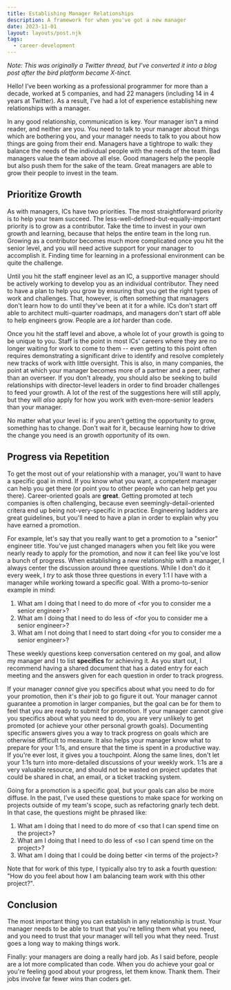 ```yaml
---
title: Establishing Manager Relationships
description: A framework for when you've got a new manager
date: 2023-11-01
layout: layouts/post.njk
tags:
  - career-development
---
```


_Note: This was originally a Twitter thread, but I’ve converted it into a blog post after the bird platform became X-tinct._

Hello! I’ve been working as a professional programmer for more than a decade, worked at 5 companies, and had 22 managers (including 14 in 4 years at Twitter). As a result, I’ve had a lot of experience establishing new relationships with a manager.

In any good relationship, communication is key. Your manager isn't a mind reader, and neither are you. You need to talk to your manager about things which are bothering you, and your manager needs to talk to you about how things are going from their end. Managers have a tightrope to walk: they balance the needs of the individual people with the needs of the team. Bad managers value the team above all else. Good managers help the people but also push them for the sake of the team. Great managers are able to grow their people to invest in the team.

## Prioritize Growth

As with managers, ICs have two priorities. The most straightforward priority is to help your team succeed. The less-well-defined-but-equally-important priority is to grow as a contributor. Take the time to invest in your own growth and learning, because that helps the entire team in the long run. Growing as a contributor becomes much more complicated once you hit the senior level, and you will need active support for your manager to accomplish it. Finding time for learning in a professional environment can be quite the challenge.

Until you hit the staff engineer level as an IC, a supportive manager should be actively working to develop you as an individual contributor. They need to have a plan to help you grow by ensuring that you get the right types of work and challenges. That, however, is often something that managers don't learn how to do until they've been at it for a while. ICs don't start off able to architect multi-quarter roadmaps, and managers don't start off able to help engineers grow. People are a _lot_ harder than code.

Once you hit the staff level and above, a whole lot of your growth is going to be unique to you. Staff is the point in most ICs' careers where they are no longer waiting for work to come to them -- even getting to this point often requires demonstrating a significant drive to identify and resolve completely new tracks of work with little oversight. This is also, in many companies, the point at which your manager becomes more of a partner and a peer, rather than an overseer. If you don't already, you should also be seeking to build relationships with director-level leaders in order to find broader challenges to feed your growth. A lot of the rest of the suggestions here will still apply, but they will _also_ apply for how you work with even-more-senior leaders than your manager.

No matter what your level is: if you aren't getting the opportunity to grow, something has to change. Don't wait for it, because learning how to drive the change you need is an growth opportunity of its own.

## Progress via Repetition

To get the most out of your relationship with a manager, you'll want to have a specific goal in mind. If you know what you want, a competent manager can help you get there (or point you to other people who can help get you there). Career-oriented goals are **great**. Getting promoted at tech companies is often challenging, because even seemingly-detail-oriented critera end up being not-very-specific in practice. Engineering ladders are great guidelines, but you'll need to have a plan in order to explain why you have earned a promotion.

For example, let's say that you really want to get a promotion to a "senior" engineer title. You've just changed managers when you felt like you were nearly ready to apply for the promotion, and now it can feel like you've lost a bunch of progress. When establishing a new relationship with a manager, I always center the discussion around three questions. While I don't do it every week, I _try_ to ask those three questions in every 1:1 I have with a manager while working toward a specific goal. With a promo-to-senior example in mind:

1) What am I doing that I need to do more of \<for you to consider me a senior engineer\>?
2) What am I doing that I need to do less of \<for you to consider me a senior engineer\>?
3) What am I not doing that I need to start doing \<for you to consider me a senior engineer\>?

These weekly questions keep conversation centered on my goal, and allow my manager and I to list **specifics** for achieving it. As you start out, I recommend having a shared document that has a dated entry for each meeting and the answers given for each question in order to track progress.

If your manager _cannot_ give you specifics about what you need to do for your promotion, then it's _their_ job to go figure it out. Your manager cannot guarantee a promotion in larger companies, but the goal can be for them to feel that you are ready to submit for promotion. If your manager cannot give you specifics about what you need to do, you are very unlikely to get promoted (or achieve your other personal growth goals). Documenting specific answers gives you a way to track progress on goals which are otherwise difficult to measure. It also helps your manager know what to prepare for your 1:1s, and ensure that the time is spent in a productive way. If you're ever lost, it gives you a touchpoint. Along the same lines, don't let your 1:1s turn into more-detailed discussions of your weekly work. 1:1s are a very valuable resource, and should not be wasted on project updates that could be shared in chat, an email, or a ticket tracking system.

Going for a promotion is a specific goal, but your goals can also be more diffuse. In the past, I've used these questions to make space for working on projects outside of my team's scope, such as refactoring gnarly tech debt. In that case, the questions might be phrased like:

1) What am I doing that I need to do more of \<so that I can spend time on the project\>?
2) What am I doing that I need to do less of \<so I can spend time on the project\>?
3) What am I doing that I could be doing better \<in terms of the project\>?

Note that for work of this type, I typically also try to ask a fourth question: "How do you feel about how I am balancing team work with this other project?".

## Conclusion

The most important thing you can establish in any relationship is trust. Your manager needs to be able to trust that you're telling them what you need, and you need to trust that your manager will tell you what they need. Trust goes a long way to making things work.

Finally: your managers are doing a really hard job. As I said before, people are a lot more complicated than code. When you do achieve your goal or you're feeling good about your progress, let them know. Thank them. Their jobs involve far fewer wins than coders get. 
